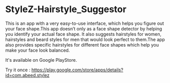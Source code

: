 # StyleZ-Hairstyle_Suggestor
This is an app with a very easy-to-use interface, which helps you figure out your face shape.This app doesn’t only as a face shape detector by helping you identify your actual face shape. It also suggests hairstyles for women, hairstyles and beard styles for men that would look perfect to them.The app also provides specific hairstyles for different face shapes which help you make your face look balanced.

It's available on Google PlayStore.

Try it once : https://play.google.com/store/apps/details?id=com.abeed.stylez
